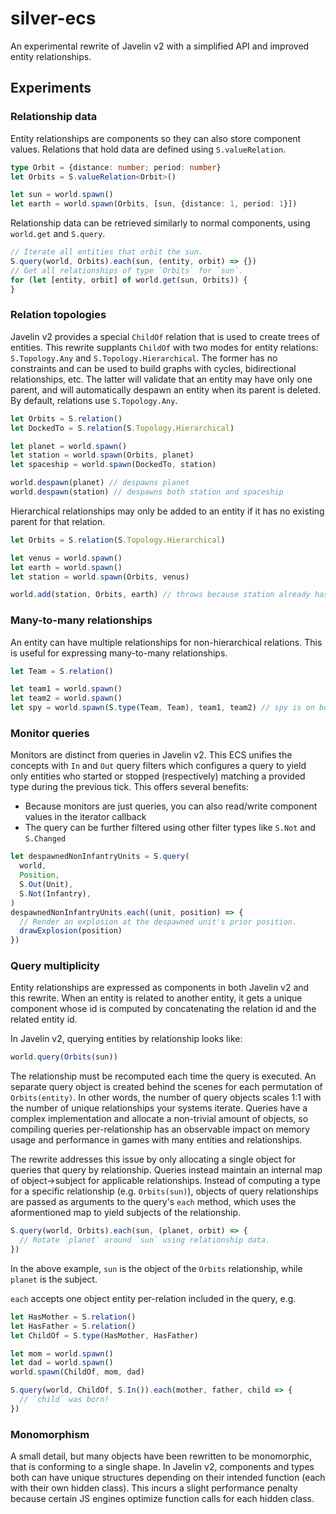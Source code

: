 # silver-ecs

An experimental rewrite of Javelin v2 with a simplified API and improved entity relationships.

## Experiments

### Relationship data

Entity relationships are components so they can also store component values. Relations that hold data are defined using `S.valueRelation`.

```ts
type Orbit = {distance: number; period: number}
let Orbits = S.valueRelation<Orbit>()

let sun = world.spawn()
let earth = world.spawn(Orbits, [sun, {distance: 1, period: 1}])
```

Relationship data can be retrieved similarly to normal components, using `world.get` and `S.query`.

```ts
// Iterate all entities that orbit the sun.
S.query(world, Orbits).each(sun, (entity, orbit) => {})
// Get all relationships of type `Orbits` for `sun`.
for (let [entity, orbit] of world.get(sun, Orbits)) {
}
```

### Relation topologies

Javelin v2 provides a special `ChildOf` relation that is used to create trees of entities. This rewrite supplants `ChildOf` with two modes for entity relations: `S.Topology.Any` and `S.Topology.Hierarchical`. The former has no constraints and can be used to build graphs with cycles, bidirectional relationships, etc. The latter will validate that an entity may have only one parent, and will automatically despawn an entity when its parent is deleted. By default, relations use `S.Topology.Any`.

```ts
let Orbits = S.relation()
let DockedTo = S.relation(S.Topology.Hierarchical)

let planet = world.spawn()
let station = world.spawn(Orbits, planet)
let spaceship = world.spawn(DockedTo, station)

world.despawn(planet) // despawns planet
world.despawn(station) // despawns both station and spaceship
```

Hierarchical relationships may only be added to an entity if it has no existing parent for that relation.

```ts
let Orbits = S.relation(S.Topology.Hierarchical)

let venus = world.spawn()
let earth = world.spawn()
let station = world.spawn(Orbits, venus)

world.add(station, Orbits, earth) // throws because station already has a parent for hierarchical `Orbits` relation
```

### Many-to-many relationships

An entity can have multiple relationships for non-hierarchical relations. This is useful for expressing many-to-many relationships.

```ts
let Team = S.relation()

let team1 = world.spawn()
let team2 = world.spawn()
let spy = world.spawn(S.type(Team, Team), team1, team2) // spy is on both teams
```

### Monitor queries

Monitors are distinct from queries in Javelin v2. This ECS unifies the concepts with `In` and `Out` query filters which configures a query to yield only entities who started or stopped (respectively) matching a provided type during the previous tick. This offers several benefits:

- Because monitors are just queries, you can also read/write component values in the iterator callback
- The query can be further filtered using other filter types like `S.Not` and `S.Changed`

```ts
let despawnedNonInfantryUnits = S.query(
  world,
  Position,
  S.Out(Unit),
  S.Not(Infantry),
)
despawnedNonInfantryUnits.each((unit, position) => {
  // Render an explosion at the despawned unit's prior position.
  drawExplosion(position)
})
```

### Query multiplicity

Entity relationships are expressed as components in both Javelin v2 and this rewrite. When an entity is related to another entity, it gets a unique component whose id is computed by concatenating the relation id and the related entity id.

In Javelin v2, querying entities by relationship looks like:

```ts
world.query(Orbits(sun))
```

The relationship must be recomputed each time the query is executed. An separate query object is created behind the scenes for each permutation of `Orbits(entity)`. In other words, the number of query objects scales 1:1 with the number of unique relationships your systems iterate. Queries have a complex implementation and allocate a non-trivial amount of objects, so compiling queries per-relationship has an observable impact on memory usage and performance in games with many entities and relationships.

The rewrite addresses this issue by only allocating a single object for queries that query by relationship. Queries instead maintain an internal map of object->subject for applicable relationships. Instead of computing a type for a specific relationship (e.g. `Orbits(sun)`), objects of query relationships are passed as arguments to the query's `each` method, which uses the aformentioned map to yield subjects of the relationship.

```ts
S.query(world, Orbits).each(sun, (planet, orbit) => {
  // Rotate `planet` around `sun` using relationship data.
})
```

In the above example, `sun` is the object of the `Orbits` relationship, while `planet` is the subject.

`each` accepts one object entity per-relation included in the query, e.g.

```ts
let HasMother = S.relation()
let HasFather = S.relation()
let ChildOf = S.type(HasMother, HasFather)

let mom = world.spawn()
let dad = world.spawn()
world.spawn(ChildOf, mom, dad)

S.query(world, ChildOf, S.In()).each(mother, father, child => {
  // `child` was born!
})
```

### Monomorphism

A small detail, but many objects have been rewritten to be monomorphic, that is conforming to a single shape. In Javelin v2, components and types both can have unique structures depending on their intended function (each with their own hidden class). This incurs a slight performance penalty because certain JS engines optimize function calls for each hidden class.
